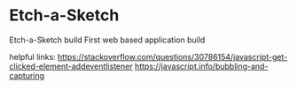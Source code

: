 # Etch-a-Sketch
Etch-a-Sketch build
First web based application build

helpful links:
https://stackoverflow.com/questions/30786154/javascript-get-clicked-element-addeventlistener
https://javascript.info/bubbling-and-capturing

